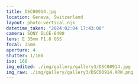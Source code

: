 ```yaml
---
title: DSC00914.jpg
location: Geneva, Switzerland
layout: photo-vertical.njk
datetime_taken: "2024:02:04 17:43:08"
camera: SONY ILCE-6400
lens: E 35mm F1.8 OSS
focal: 35mm
aperture: 4
shutter: 1/160
iso: 160
img_edited: ./img/gallery/gallery3/DSC00914.jpg
img_raw: ./img/gallery/gallery3/DSC00914.ARW.png
---
```

